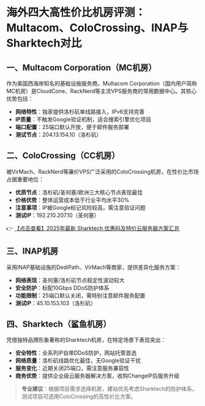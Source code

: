 # 海外四大高性价比机房评测：Multacom、ColoCrossing、INAP与Sharktech对比

## 一、Multacom Corporation（MC机房）
作为美国西海岸知名的基础设施服务商，Multacom Corporation（国内用户简称MC机房）是CloudCone、RackNerd等主流VPS服务商的常用数据中心。其核心优势包括：

- **网络特性**：独家提供洛杉矶单线路接入，IPv6支持完善
- **IP质量**：不触发Google验证机制，适合搜索引擎优化项目
- **端口配置**：25端口默认开放，便于邮件服务部署
- **测试节点**：204.13.154.10（洛杉矶）

## 二、ColoCrossing（CC机房）
被VirMach、RackNerd等廉价VPS广泛采用的ColoCrossing机房，在性价比市场占据重要地位：

- **优质节点**：洛杉矶/圣何塞/欧洲三大核心节点表现最佳
- **价格优势**：整体运营成本低于行业平均水平30%
- **注意事项**：IP被Google标记风险较高，需注意验证问题
- **测试IP**：192.210.207.10（圣何塞）

👉 [【点击查看】2025年最新 Sharktech 优惠码及特价云服务器方案汇总](https://bit.ly/Sharktech)

## 三、INAP机房
采用INAP基础设施的DediPath、VirMach等商家，提供差异化服务方案：

- **网络表现**：圣何塞/洛杉矶节点稳定性波动较大
- **安全防护**：标配10Gbps DDoS防护体系
- **功能限制**：25端口默认关闭，需特别注意邮件服务配置
- **测试IP**：45.10.153.103（洛杉矶）

## 四、Sharktech（鲨鱼机房）
凭借独特品牌形象著称的Sharktech机房，在特定场景下表现突出：

- **安全特性**：全系列IP自带DDoS防护，网站托管首选
- **网络质量**：洛杉矶线路优化最佳，无Google验证干扰
- **服务变化**：近期关闭25端口，需注意服务兼容性
- **商务优势**：提供企业级云服务器解决方案，收购ChangeIP后服务升级

> **专业建议**：根据项目需求选择机房，建站优先考虑Sharktech的防护体系，测试项目可选用ColoCrossing的高性价比方案。